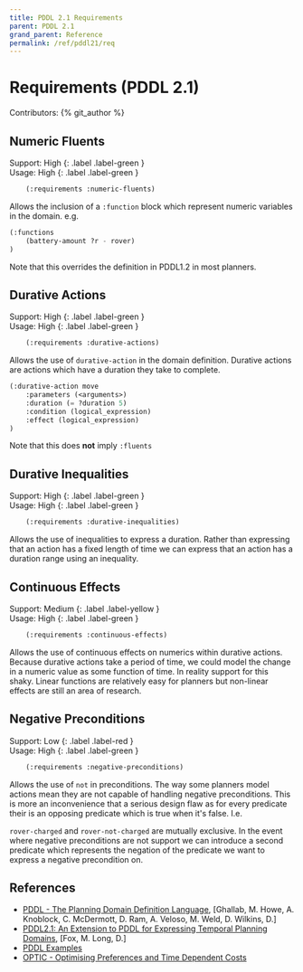 ```yaml
---
title: PDDL 2.1 Requirements
parent: PDDL 2.1
grand_parent: Reference
permalink: /ref/pddl21/req
---
```

# Requirements (PDDL 2.1)

Contributors: {% git_author %}

## Numeric Fluents

Support: High
{: .label .label-green }  
Usage: High
{: .label .label-green }

```cl
    (:requirements :numeric-fluents)
```

Allows the inclusion of a `:function` block which represent numeric variables in the domain. e.g.

```cl
(:functions
    (battery-amount ?r - rover)
)
```

Note that this overrides the definition in PDDL1.2 in most planners.

## Durative Actions

Support: High
{: .label .label-green }  
Usage: High
{: .label .label-green }

```cl
    (:requirements :durative-actions)
```

Allows the use of `durative-action` in the domain definition. Durative actions are actions which have a duration they take to complete.

```cl
(:durative-action move
    :parameters (<arguments>)
    :duration (= ?duration 5)
    :condition (logical_expression)
    :effect (logical_expression)
)
```

Note that this does **not** imply `:fluents`

## Durative Inequalities

Support: High
{: .label .label-green }  
Usage: High
{: .label .label-green }

```cl
    (:requirements :durative-inequalities)
```

Allows the use of inequalities to express a duration. Rather than expressing that an action has a fixed length of time we can express that an action has a duration range using an inequality.

## Continuous Effects

Support: Medium
{: .label .label-yellow }  
Usage: High
{: .label .label-green }

```cl
    (:requirements :continuous-effects)
```

Allows the use of continuous effects on numerics within durative actions. Because durative actions take a period of time, we could model the change in a numeric value as some function of time. In reality support for this shaky. Linear functions are relatively easy for planners but non-linear effects are still an area of research.

## Negative Preconditions

Support: Low
{: .label .label-red }  
Usage: High
{: .label .label-green }

```cl
    (:requirements :negative-preconditions)
```

Allows the use of `not` in preconditions. The way some planners model actions mean they are not capable of handling negative preconditions. This is more an inconvenience that a serious design flaw as for every predicate their is an opposing predicate which is true when it's false. I.e.

`rover-charged` and `rover-not-charged` are mutually exclusive. In the event where negative preconditions are not support we can introduce a second predicate which represents the negation of the predicate we want to express a negative precondition on.

## References

- [PDDL - The Planning Domain Definition Language](http://www.cs.cmu.edu/~mmv/planning/readings/98aips-PDDL.pdf), [Ghallab, M. Howe, A. Knoblock, C. McDermott, D. Ram, A. Veloso, M. Weld, D. Wilkins, D.]
- [PDDL2.1: An Extension to PDDL for Expressing Temporal Planning Domains](https://jair.org/index.php/jair/article/view/10352/24759), [Fox, M. Long, D.]
- [PDDL Examples](https://github.com/yarox/pddl-examples)
- [OPTIC - Optimising Preferences and Time Dependent Costs](https://nms.kcl.ac.uk/planning/software/optic.html)